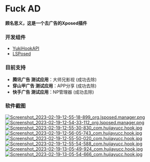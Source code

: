 # Fuck AD
**顾名思义，这是一个去广告的Xposed插件**

### 开发组件
- [YukiHookAPI](https://github.com/fankes/YukiHookAPI)
- [LSPosed](https://github.com/LSPosed/LSPosed)

### 目前支持
- **腾讯广告 测试应用**：大师兄影视 (成功去除)
- **穿山甲广告 测试应用**：APP分享 (成功去除)
- **快手广告 测试应用**：NP管理器 (成功去除)

### 软件截图

[![Screenshot_2023-02-19-12-55-18-899_org.lsposed.manager.png](https://imgs.hujiayucc.cn/2023/02/19/63f1ac4d9dbc6.png)](https://imgs.hujiayucc.cn/2023/02/19/63f1ac4d9dbc6.png)
[![Screenshot_2023-02-19-12-54-33-112_org.lsposed.manager.png](https://imgs.hujiayucc.cn/2023/02/19/63f1ac53b5851.png)](https://imgs.hujiayucc.cn/2023/02/19/63f1ac53b5851.png)
[![Screenshot_2023-02-19-12-55-30-830_com.hujiayucc.hook.jpg](https://imgs.hujiayucc.cn/2023/02/19/63f1ac56dd05e.jpg)](https://imgs.hujiayucc.cn/2023/02/19/63f1ac56dd05e.jpg)
[![Screenshot_2023-02-19-12-56-05-743_com.hujiayucc.hook.jpg](https://imgs.hujiayucc.cn/2023/02/19/63f1ac585e0b2.jpg)](https://imgs.hujiayucc.cn/2023/02/19/63f1ac585e0b2.jpg)
[![Screenshot_2023-02-19-12-55-50-020_com.hujiayucc.hook.jpg](https://imgs.hujiayucc.cn/2023/02/19/63f1ac5564763.jpg)](https://imgs.hujiayucc.cn/2023/02/19/63f1ac5564763.jpg)
[![Screenshot_2023-02-19-12-55-54-588_com.hujiayucc.hook.jpg](https://imgs.hujiayucc.cn/2023/02/19/63f1ac4f8a5d3.jpg)](https://imgs.hujiayucc.cn/2023/02/19/63f1ac4f8a5d3.jpg)
[![Screenshot_2023-02-19-13-05-49-924_com.hujiayucc.hook.jpg](https://imgs.hujiayucc.cn/2023/02/19/63f1ae48ae7bd.jpg)](https://imgs.hujiayucc.cn/2023/02/19/63f1ae48ae7bd.jpg)
[![Screenshot_2023-02-19-13-05-54-666_com.hujiayucc.hook.jpg](https://imgs.hujiayucc.cn/2023/02/19/63f1ae46174f7.jpg)](https://imgs.hujiayucc.cn/2023/02/19/63f1ae46174f7.jpg)
